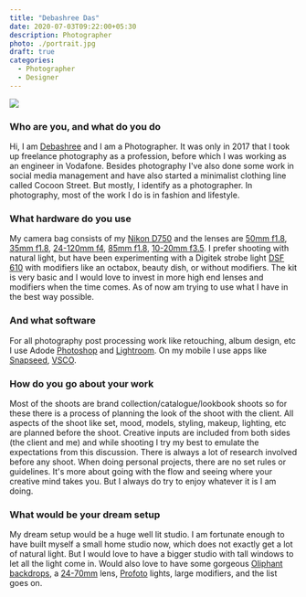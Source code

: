 ```yaml
---
title: "Debashree Das"
date: 2020-07-03T09:22:00+05:30
description: Photographer
photo: ./portrait.jpg
draft: true
categories:
  - Photographer
  - Designer
---
```


![](/interviews/5/portrait.jpg)

### Who are you, and what do you do

Hi, I am [Debashree](https://www.instagram.com/debashreedas_photography/) and I am a Photographer. It was only in 2017 that I took up freelance photography as a profession, before which I was working as an engineer in Vodafone. Besides photography I've also done some work in social media management and have also started a minimalist clothing line called Cocoon Street. But mostly, I identify as a photographer. In photography, most of the work I do is in fashion and lifestyle.

### What hardware do you use

My camera bag consists of my [Nikon D750](https://www.nikon.co.in/en_IN/product/digital-slr-cameras/d750) and the lenses are [50mm f1.8](https://www.nikon.co.in/en_IN/product/nikkor-lenses/f-mount/fx-format/single-focal-length/af-s-nikkor-50mm-f-1-8g), [35mm f1.8](https://www.nikon.co.in/en_IN/product/nikkor-lenses/f-mount/dx-format/single-focal-length/af-s-dx-nikkor-35mm-f-1-8g), [24-120mm f4](https://www.nikon.co.in/en_IN/product/nikkor-lenses/f-mount/fx-format/zoom/af-s-nikkor-24-120mm-f-4g-ed-vr), [85mm f1.8](https://www.nikon.co.in/en_IN/product/nikkor-lenses/f-mount/fx-format/single-focal-length/af-s-nikkor-85mm-f-1-8g), [10-20mm f3.5](https://www.bhphotovideo.com/c/product/633618-REG/Sigma_202306_10_20mm_f_3_5.html?SID=kc8vpao8k302l1pj02fa9).
I prefer shooting with natural light, but have been experimenting with a Digitek strobe light [DSF 610](http://www.imsmercantiles.in/product/wireless-studio-flash-dsf-610-pro-plus-2/) with modifiers like an octabox, beauty dish, or without modifiers. The kit is very basic and I would love to invest in more high end lenses and modifiers when the time comes. As of now am trying to use what I have in the best way possible.

### And what software

For all photography post processing work like retouching, album design, etc I use Adode [Photoshop](https://www.adobe.com/in/products/photoshop.html) and [Lightroom](https://www.adobe.com/in/products/photoshop-lightroom.html). On my mobile I use apps like [Snapseed](https://play.google.com/store/apps/details?id=com.niksoftware.snapseed&hl=en_IN), [VSCO](https://vsco.co/).

### How do you go about your work

Most of the shoots are brand collection/catalogue/lookbook shoots so for these there is a process of planning the look of the shoot with the client. All aspects of the shoot like set, mood, models, styling, makeup, lighting, etc are planned before the shoot. Creative inputs are included from both sides (the client and me) and while shooting I try my best to emulate the expectations from this discussion. There is always a lot of research involved before any shoot.
When doing personal projects, there are no set rules or guidelines. It's more about going with the flow and seeing where your creative mind takes you. But I always do try to enjoy whatever it is I am doing.

### What would be your dream setup

My dream setup would be a huge well lit studio. I am fortunate enough to have built myself a small home studio now, which does not exactly get a lot of natural light. But I would love to have a bigger studio with tall windows to let all the light come in. Would also love to have some gorgeous [Oliphant backdrops](https://www.oliphantstudio.com/), a [24-70mm](https://www.nikon.co.in/en_IN/product/nikkor-lenses/f-mount/fx-format/zoom/af-s-nikkor-24-70mm-f-2-8e-ed-vr) lens, [Profoto](https://profoto.com/in) lights, large modifiers, and the list goes on.
